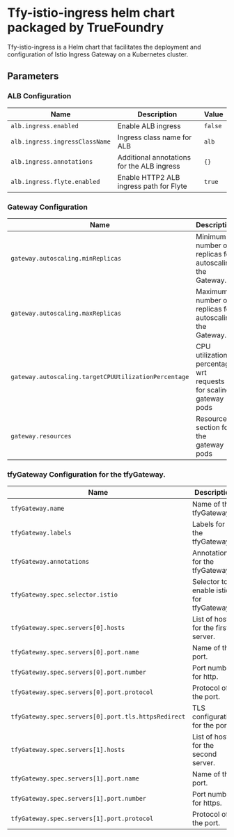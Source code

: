 # Tfy-istio-ingress helm chart packaged by TrueFoundry
Tfy-istio-ingress is a Helm chart that facilitates the deployment and configuration of Istio Ingress Gateway on a Kubernetes cluster.

## Parameters

### ALB Configuration

| Name                           | Description                                | Value   |
| ------------------------------ | ------------------------------------------ | ------- |
| `alb.ingress.enabled`          | Enable ALB ingress                         | `false` |
| `alb.ingress.ingressClassName` | Ingress class name for ALB                 | `alb`   |
| `alb.ingress.annotations`      | Additional annotations for the ALB ingress | `{}`    |
| `alb.ingress.flyte.enabled`    | Enable HTTP2 ALB ingress path for Flyte    | `true`  |

### Gateway Configuration

| Name                                                 | Description                                                      | Value |
| ---------------------------------------------------- | ---------------------------------------------------------------- | ----- |
| `gateway.autoscaling.minReplicas`                    | Minimum number of replicas for autoscaling the Gateway.          | `3`   |
| `gateway.autoscaling.maxReplicas`                    | Maximum number of replicas for autoscaling the Gateway.          | `100` |
| `gateway.autoscaling.targetCPUUtilizationPercentage` | CPU utilization percentage wrt requests for scaling gateway pods | `70`  |
| `gateway.resources`                                  | Resource section for the gateway pods                            | `{}`  |

### tfyGateway Configuration for the tfyGateway.

| Name                                                | Description                             | Value                 |
| --------------------------------------------------- | --------------------------------------- | --------------------- |
| `tfyGateway.name`                                   | Name of the tfyGateway.                 | `""`                  |
| `tfyGateway.labels`                                 | Labels for the tfyGateway.              | `{}`                  |
| `tfyGateway.annotations`                            | Annotations for the tfyGateway.         | `{}`                  |
| `tfyGateway.spec.selector.istio`                    | Selector to enable istio for tfyGateway | `{{ .Release.Name }}` |
| `tfyGateway.spec.servers[0].hosts`                  | List of hosts for the first server.     | `[]`                  |
| `tfyGateway.spec.servers[0].port.name`              | Name of the port.                       | `http-tfy-wildcard`   |
| `tfyGateway.spec.servers[0].port.number`            | Port number for http.                   | `80`                  |
| `tfyGateway.spec.servers[0].port.protocol`          | Protocol of the port.                   | `HTTP`                |
| `tfyGateway.spec.servers[0].port.tls.httpsRedirect` | TLS configuration for the port.         | `true`                |
| `tfyGateway.spec.servers[1].hosts`                  | List of hosts for the second server.    | `[]`                  |
| `tfyGateway.spec.servers[1].port.name`              | Name of the port.                       | `https-tfy-wildcard`  |
| `tfyGateway.spec.servers[1].port.number`            | Port number for https.                  | `443`                 |
| `tfyGateway.spec.servers[1].port.protocol`          | Protocol of the port.                   | `HTTPS`               |
